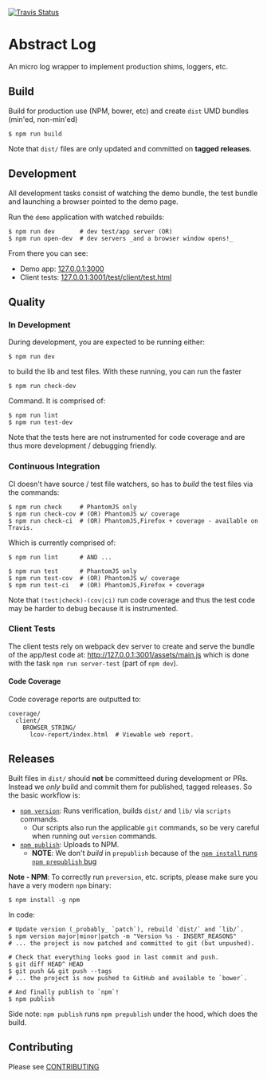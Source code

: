 [![Travis Status][trav_img]][trav_site]

Abstract Log
============

An micro log wrapper to implement production shims, loggers, etc.


## Build

Build for production use (NPM, bower, etc) and create `dist` UMD bundles
(min'ed, non-min'ed)

```
$ npm run build
```

Note that `dist/` files are only updated and committed on **tagged releases**.


## Development

All development tasks consist of watching the demo bundle, the test bundle
and launching a browser pointed to the demo page.

Run the `demo` application with watched rebuilds:

```
$ npm run dev       # dev test/app server (OR)
$ npm run open-dev  # dev servers _and a browser window opens!_
```

From there you can see:

* Demo app: [127.0.0.1:3000](http://127.0.0.1:3000/)
* Client tests: [127.0.0.1:3001/test/client/test.html](http://127.0.0.1:3001/test/client/test.html)

## Quality

### In Development

During development, you are expected to be running either:

```
$ npm run dev
```

to build the lib and test files. With these running, you can run the faster

```
$ npm run check-dev
```

Command. It is comprised of:

```
$ npm run lint
$ npm run test-dev
```

Note that the tests here are not instrumented for code coverage and are thus
more development / debugging friendly.

### Continuous Integration

CI doesn't have source / test file watchers, so has to _build_ the test files
via the commands:

```
$ npm run check     # PhantomJS only
$ npm run check-cov # (OR) PhantomJS w/ coverage
$ npm run check-ci  # (OR) PhantomJS,Firefox + coverage - available on Travis.
```

Which is currently comprised of:

```
$ npm run lint      # AND ...

$ npm run test      # PhantomJS only
$ npm run test-cov  # (OR) PhantomJS w/ coverage
$ npm run test-ci   # (OR) PhantomJS,Firefox + coverage
```

Note that `(test|check)-(cov|ci)` run code coverage and thus the
test code may be harder to debug because it is instrumented.

### Client Tests

The client tests rely on webpack dev server to create and serve the bundle
of the app/test code at: http://127.0.0.1:3001/assets/main.js which is done
with the task `npm run server-test` (part of `npm dev`).

#### Code Coverage

Code coverage reports are outputted to:

```
coverage/
  client/
    BROWSER_STRING/
      lcov-report/index.html  # Viewable web report.
```

## Releases

Built files in `dist/` should **not** be committeed during development or PRs.
Instead we _only_ build and commit them for published, tagged releases. So
the basic workflow is:

* [`npm version`](https://docs.npmjs.com/cli/version): Runs verification,
  builds `dist/` and `lib/` via `scripts` commands.
    * Our scripts also run the applicable `git` commands, so be very careful
      when running out `version` commands.
* [`npm publish`](https://docs.npmjs.com/cli/publish): Uploads to NPM.
    * **NOTE**: We don't _build_ in `prepublish` because of the
      [`npm install` runs `npm prepublish` bug](https://github.com/npm/npm/issues/3059)


**Note - NPM**: To correctly run `preversion`, etc. scripts, please make sure
you have a very modern `npm` binary:

```
$ npm install -g npm
```

In code:

```
# Update version (_probably_ `patch`), rebuild `dist/` and `lib/`.
$ npm version major|minor|patch -m "Version %s - INSERT_REASONS"
# ... the project is now patched and committed to git (but unpushed).

# Check that everything looks good in last commit and push.
$ git diff HEAD^ HEAD
$ git push && git push --tags
# ... the project is now pushed to GitHub and available to `bower`.

# And finally publish to `npm`!
$ npm publish
```

Side note: `npm publish` runs `npm prepublish` under the hood, which does the
build.

## Contributing

Please see [CONTRIBUTING](CONTRIBUTING.md)

[trav_img]: https://api.travis-ci.org/FormidableLabs/abstract-log.svg
[trav_site]: https://travis-ci.org/FormidableLabs/abstract-log

